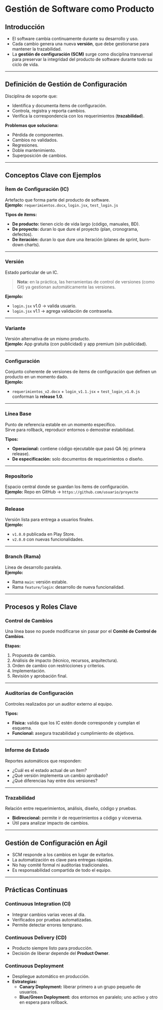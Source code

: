 # Gestión de Software como Producto

## Introducción
- El software cambia continuamente durante su desarrollo y uso.  
- Cada cambio genera una nueva **versión**, que debe gestionarse para mantener la trazabilidad.  
- La **gestión de configuración (SCM)** surge como disciplina transversal para preservar la integridad del producto de software durante todo su ciclo de vida.

---

## Definición de Gestión de Configuración
Disciplina de soporte que:
- Identifica y documenta ítems de configuración.  
- Controla, registra y reporta cambios.  
- Verifica la correspondencia con los requerimientos (**trazabilidad**).  

**Problemas que soluciona:**
- Pérdida de componentes.  
- Cambios no validados.  
- Regresiones.  
- Doble mantenimiento.  
- Superposición de cambios.  

---

## Conceptos Clave con Ejemplos

### Ítem de Configuración (IC)
Artefacto que forma parte del producto de software.  
**Ejemplo:** `requerimientos.docx`, `login.jsx`, `test_login.js`  

**Tipos de ítems:**  
- **De producto:** tienen ciclo de vida largo (código, manuales, BD).  
- **De proyecto:** duran lo que dure el proyecto (plan, cronograma, defectos).  
- **De iteración:** duran lo que dure una iteración (planes de sprint, burn-down charts).  

---

### Versión
Estado particular de un IC.  
> **Nota:** en la práctica, las herramientas de control de versiones (como Git) ya gestionan automáticamente las versiones.  

**Ejemplo:**  
- `login.jsx` v1.0 → valida usuario.  
- `login.jsx` v1.1 → agrega validación de contraseña.  

---

### Variante
Versión alternativa de un mismo producto.  
**Ejemplo:** App gratuita (con publicidad) y app premium (sin publicidad).  

---

### Configuración
Conjunto coherente de versiones de ítems de configuración que definen un producto en un momento dado.  
**Ejemplo:**  
- `requerimientos_v2.docx` + `login_v1.1.jsx` + `test_login_v1.0.js` conforman la **release 1.0**.  

---

### Línea Base
Punto de referencia estable en un momento específico.  
Sirve para rollback, reproducir entornos o demostrar estabilidad.  

**Tipos:**  
- **Operacional:** contiene código ejecutable que pasó QA (ej: primera release).  
- **De especificación:** solo documentos de requerimientos o diseño.  

---

### Repositorio
Espacio central donde se guardan los ítems de configuración.  
**Ejemplo:** Repo en GitHub → `https://github.com/usuario/proyecto`  

---

### Release
Versión lista para entrega a usuarios finales.  
**Ejemplo:**  
- `v1.0.0` publicada en Play Store.  
- `v2.0.0` con nuevas funcionalidades.  

---

### Branch (Rama)
Línea de desarrollo paralela.  
**Ejemplo:**  
- Rama `main`: versión estable.  
- Rama `feature/login`: desarrollo de nueva funcionalidad.  

---

## Procesos y Roles Clave

### Control de Cambios
Una línea base no puede modificarse sin pasar por el **Comité de Control de Cambios**.  

**Etapas:**  
1. Propuesta de cambio.  
2. Análisis de impacto (técnico, recursos, arquitectura).  
3. Orden de cambio con restricciones y criterios.  
4. Implementación.  
5. Revisión y aprobación final.  

---

### Auditorías de Configuración
Controles realizados por un auditor externo al equipo.  

**Tipos:**  
- **Física:** valida que los IC estén donde corresponde y cumplan el esquema.  
- **Funcional:** asegura trazabilidad y cumplimiento de objetivos.  

---

### Informe de Estado
Reportes automáticos que responden:  
- ¿Cuál es el estado actual de un ítem?  
- ¿Qué versión implementa un cambio aprobado?  
- ¿Qué diferencias hay entre dos versiones?  

---

### Trazabilidad
Relación entre requerimientos, análisis, diseño, código y pruebas.  
- **Bidireccional:** permite ir de requerimientos a código y viceversa.  
- Útil para analizar impacto de cambios.  

---

## Gestión de Configuración en Ágil
- SCM responde a los cambios en lugar de evitarlos.  
- La automatización es clave para entregas rápidas.  
- No hay comité formal ni auditorías tradicionales.  
- Es responsabilidad compartida de todo el equipo.  

---

## Prácticas Continuas

### Continuous Integration (CI)
- Integrar cambios varias veces al día.  
- Verificados por pruebas automatizadas.  
- Permite detectar errores temprano.  

### Continuous Delivery (CD)
- Producto siempre listo para producción.  
- Decisión de liberar depende del **Product Owner**.  

### Continuous Deployment
- Despliegue automático en producción.  
- **Estrategias:**  
  - **Canary Deployment:** liberar primero a un grupo pequeño de usuarios.  
  - **Blue/Green Deployment:** dos entornos en paralelo; uno activo y otro en espera para rollback.  


